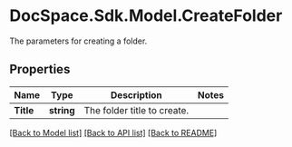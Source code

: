 # DocSpace.Sdk.Model.CreateFolder
The parameters for creating a folder.

## Properties

Name | Type | Description | Notes
------------ | ------------- | ------------- | -------------
**Title** | **string** | The folder title to create. | 

[[Back to Model list]](../README.md#documentation-for-models) [[Back to API list]](../README.md#documentation-for-api-endpoints) [[Back to README]](../README.md)

